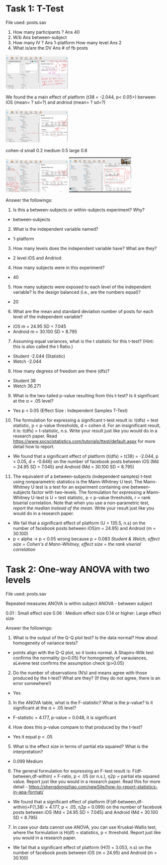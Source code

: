 # Task 1: T-Test
File used: posts.sav

1. How many participants ? Ans 40
2. W/b Ans between-subject
3.  How many IV ? Ans 1-platform
    How many level Ans 2
4. What is/are the DV Ans # of fb posts

<img src = "./figures/01.jpg" width=200>

We found the a main effect of platform (t38 = -2.044, p< 0.05>)
berween iOS (mean= ? sd=?) and andriod  (mean= ? sd=?)

<img src = "./figures/02.jpg" width=200>

cohen-d small 0.2 medium 0.5 large 0.8

<img src = "./figures/03.jpg" width=200>

<img src = "./figures/04.jpg" width=200>

Answer the followings:
1. Is this a between-subjects or within-subjects experiment? Why?
- between-subjects
2. What is the independent variable named?
- 1-platform
3. How many levels does the independent variable have? What are they?
- 2 level iOS and Andriod
4. How many subjects were in this experiment?
- 40
5. How many subjects were exposed to each level of the independent variable? Is the design balanced (i.e., are the numbers equal)?
- 20
6. What are the mean and standard deviation number of posts for each level of the independent variable?
- iOS     m = 24.95  SD = 7.045
- Android m = 30.100 SD = 8.795
7. Assuming equal variances, what is the t statistic for this t-test? (Hint: this is also called the t Ratio.)
- Student -2.044 (Statistic)
- Wetch -2.044
8. How many degrees of freedom are there (dfs)?
- Student 38
- Wetch 36.271
9. What is the two-tailed p-value resulting from this t-test? Is it significant at the α = .05 level?  
- Yes p < 0.05 (Effect Size : Independent Samples T-Test)
10. The formulation for expressing a significant t-test result is: t(dfs) = test statistic, p < p-value thresholds,  d = cohen d.  For an insignificant result, it is: t(dfs) = t-statistic, n.s. Write your result just like you would do in a research paper.   Read https://www.socscistatistics.com/tutorials/ttest/default.aspx for more detail how to report.
-  We found that a significant effect of platform (t(dfs) = t(38) = -2.044, p < 0.05, d = -0.646) on the number of facebook posts between iOS (Md = 24.95  SD = 7.045) and Android (Md = 30.100 SD = 8.795)
11. The equivalent of a between-subjects (independent samples) t-test using nonparametric statistics is the Mann-Whitney U test. The Mann-Whitney U test is a test for an experiment containing one between-subjects factor with two-levels. The formulation for expressing a Mann-Whitney U-test is U = test statistic, p < p-value thresholds, r = rank biserial correlation. Note that when you use a non-parametric test, *report the median instead of the mean.*  Write your result just like you would do in a research paper. 
-  We fail that a significant effect of platform (U = 135.5, n.s) on the number of facebook posts between iOS(m = 24.95) and Android (m = 30.100)
- p < alpha -> p < 0.05 wrong because p = 0.083
*Student & Welch, effect size = Cohen's d*
*Mann-Whitney,    effect size = the rank viserial correlation*

# Task 2: One-way ANOVA with two levels
File used: posts.sav

Repeated measures ANOVA is within subject
ANOVA - between subject

0.01 : Small effect size
0.06 : Medium effect size
0.14 or higher: Large effect size

Answer the followings:
1. What is the output of the Q-Q plot test? Is the data normal?  How about homogeneity of variance tests?
- points align with the Q-Q plot, so it looks normal. A Shapiro-Wilk test confirms the normality (p>0.05) For homogeneity of varauiances, aLevene test confirms the assumption check (p>0.05)
2. Do the number of observations (N’s) and means agree with those produced by the t-test? What are they? (If they do not agree, there is an error somewhere!)
- Yes
3. In the ANOVA table, what is the F-statistic? What is the p-value? Is it significant at the α = .05 level?
- F-statistic = 4.177, p-value = 0.048, it is significant
4. How does this p-value compare to that produced by the t-test? 
- Yes it equal p < .05
5. What is the effect size in terms of partial eta squared?  What is the interpretation?
- 0.099 Medium
6. The general formulation for expressing an F-test result is: F(df-between,df-within) = F-ratio, p < .05 (or n.s.),  η2p = partial eta squared value. Report just like you would in a research paper. Read this for more detail - https://shengdongzhao.com/newSite/how-to-report-statistics-in-apa-format/
- We found that a significant effect of platform (F(df-between,df-within)=F(1,38) = 4.177, p < .05,  η2p = 0.099) on the number of facebook posts between iOS (Md = 24.95  SD = 7.045) and Android (Md = 30.100 SD = 8.795)
7. In case your data cannot use ANOVA, you can use Kruskal-Wallis test, where the formulation is H(df) = statistics, p < threshold.  Report just like you would in a research paper. 
- We fail that a significant effect of platform (H(1) = 3.053, n.s) on the number of facebook posts between iOS (m = 24.95) and Android (m = 30.100)